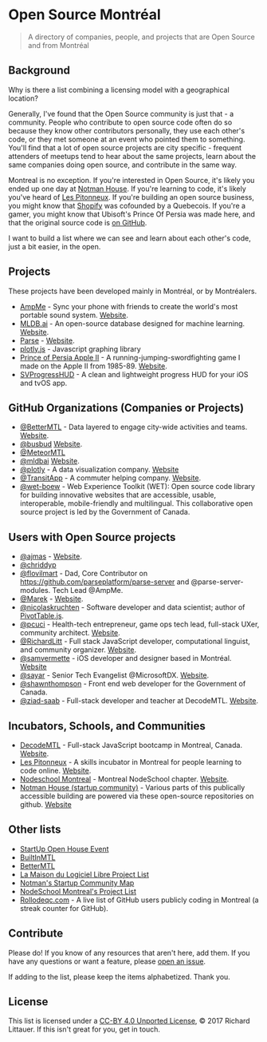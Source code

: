 # Open Source Montréal

> A directory of companies, people, and projects that are Open Source and from Montréal

## Background

Why is there a list combining a licensing model with a geographical location?

Generally, I've found that the Open Source community is just that - a community. People who contribute to open source code often do so because they know other contributors personally, they use each other's code, or they met someone at an event who pointed them to something. You'll find that a lot of open source projects are city specific - frequent attenders of meetups tend to hear about the same projects, learn about the same companies doing open source, and contribute in the same way.

Montreal is no exception. If you're interested in Open Source, it's likely you ended up one day at [Notman House](https://github.com/maison-notman-house). If you're learning to code, it's likely you've heard of [Les Pitonneux](https://github.com/pitonneux). If you're building an open source business, you might know that [Shopify](https://github.com/shopify) was cofounded by a Quebecois. If you're a gamer, you might know that Ubisoft's Prince Of Persia was made here, and that the original source code is [on GitHub](https://github.com/jmechner/Prince-of-Persia-Apple-II).

I want to build a list where we can see and learn about each other's code, just a bit easier, in the open.

## Projects

These projects have been developed mainly in Montréal, or by Montréalers.

- [AmpMe](https://github.com/AmpMe) - Sync your phone with friends to create the world's most portable sound system. [Website](http://ampme.com/).
- [MLDB.ai](https://github.com/mldbai/mldb) - An open-source database designed for machine learning. [Website](http://mldb.ai/).
- [Parse](https://github.com/parseplatform) - [Website](https://parseplatform.github.io).
- [plotly.js](https://github.com/plotly/plotly.js) - Javascript graphing library
- [Prince of Persia Apple II](https://github.com/jmechner/Prince-of-Persia-Apple-II) - A running-jumping-swordfighting game I made on the Apple II from 1985-89. [Website](http://jordanmechner.com/ebook).
- [SVProgressHUD](https://github.com/SVProgressHUD) - A clean and lightweight progress HUD for your iOS and tvOS app.

## GitHub Organizations (Companies or Projects)

- [@BetterMTL](https://github.com/bettermtl) - Data layered to engage city-wide activities and teams. [Website]( http://bettermtl.com).
- [@busbud](https://github.com/busbud) [Website](https://www.busbud.com/).
- [@MeteorMTL](https://github.com/MeteorMTL)
- [@mldbai](https://github.com/mldbai) [Website](https://mldb.ai/).
- [@plotly](https://github.com/plotly) - A data visualization company. [Website](https://plot.ly)
- [@TransitApp](https://github.com/transitapp) - A commuter helping company. [Website](https://transitapp.com/).
- [@wet-boew](https://github.com/wet-boew) - Web Experience Toolkit (WET): Open source code library for building innovative websites that are accessible, usable, interoperable, mobile-friendly and multilingual. This collaborative open source project is led by the Government of Canada.

## Users with Open Source projects

- [@ajmas](https://github.com/ajmas) - [Website](http://terra-azure.org).
- [@chriddyp](https://github.com/chriddyp)
- [@flovilmart](https://twitter.com/flovilmart) - Dad, Core Contributor on https://github.com/parseplatform/parse-server and @parse-server-modules. Tech Lead @AmpMe.
- [@Marek](https://github.com/marekweb) - [Website](http://www.marekzaluski.com/).
- [@nicolaskruchten](https://github.com/nicolaskruchten) - Software developer and data scientist; author of [PivotTable.js](http://nicolas.kruchten.com/pivottable).
- [@pcuci](https://github.com/pcuci) - Health-tech entrepreneur, game ops tech lead, full-stack UXer, community architect. [Website](http://bettermtl.com).
- [@RichardLitt](https://github.com/RichardLitt) - Full stack JavaScript developer, computational linguist, and community organizer. [Website](https://burntfen.com).
- [@samvermette](https://github.com/samvermette) - iOS developer and designer based in Montréal. [Website](http://samvermette.com/)
- [@sayar](https://github.com/sayar) - Senior Tech Evangelist @MicrosoftDX. [Website](https://ramisayar.com/).
- [@shawnthompson](https://github.com/shawnthompson) - Front end web developer for the Government of Canada.
- [@ziad-saab](https://github.com/ziad-saab) - Full-stack developer and teacher at DecodeMTL. [Website](http://www.ziad.cc/).

## Incubators, Schools, and Communities

- [DecodeMTL](https://github.com/DecodeMTL) - Full-stack JavaScript bootcamp in Montreal, Canada. [Website](https://www.decodemtl.com/).
- [Les Pitonneux](https://github.com/pitonneux) - A skills incubator in Montreal for people learning to code online. [Website](http://pitonneux.com).
- [Nodeschool Montreal](https://github.com/nodeschool/montreal) - Montreal NodeSchool chapter. [Website](http://nodeschool.io/montreal/).
- [Notman House (startup community)](https://github.com/maison-notman-house) - Various parts of this publically accessible building are powered via these open-source repositories on github. [Website](http://notman.org)

## Other lists

- [StartUp Open House Event](https://www.startupopenhouse.com/event/montreal-2016-2/)
- [BuiltInMTL](http://builtinmtl.com/)
- [BetterMTL](https://bettermtl.github.io/reseau/)
- [La Maison du Logiciel Libre Project List](https://maisonlogiciellibre.org/projects/index?lang=en_CA)
- [Notman's Startup Community Map](http://notman.org/)
- [NodeSchool Montreal's Project List](https://nodeschool.io/montreal/)
- [Rollodeqc.com](https://streaker.rollodeqc.com/) - A live list of GitHub users publicly coding in Montreal (a streak counter for GitHub).

## Contribute

Please do! If you know of any resources that aren't here, add them. If you have any questions or want a feature, please [open an issue](https://github.com/RichardLitt/open-source-montreal/issues/new).

If adding to the list, please keep the items alphabetized. Thank you.

## License

This list is licensed under a [CC-BY 4.0 Unported License](https://creativecommons.org/licenses/by/4.0/), © 2017 Richard Littauer. If this isn't great for you, get in touch.
